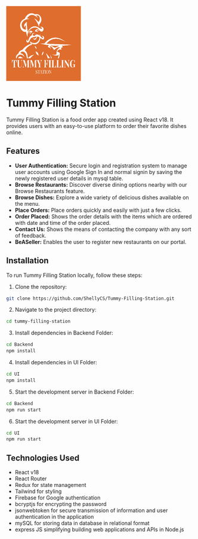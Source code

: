 <img src="UI/src/assets/logo-png.png" alt="Tummy Filling Station Logo" width="200" height="200">



# Tummy Filling Station

Tummy Filling Station is a food order app created using React v18. It provides users with an easy-to-use platform to order their favorite dishes online.

## Features

- **User Authentication:** Secure login and registration system to manage user accounts using Google Sign In and normal signin by saving the newly registered user details in mysql table.
- **Browse Restaurants:** Discover diverse dining options nearby with our Browse Restaurants feature.
- **Browse Dishes:** Explore a wide variety of delicious dishes available on the menu.
- **Place Orders:** Place orders quickly and easily with just a few clicks.
- **Order Placed:** Shows the order details with the items which are ordered with date and time of the order placed.
- **Contact Us:** Shows the means of contacting the company with any sort of feedback.
- **BeASeller:** Enables the user to register new restaurants on our portal.

## Installation

To run Tummy Filling Station locally, follow these steps:

1. Clone the repository:

```bash
git clone https://github.com/ShellyCS/Tummy-Filling-Station.git

```

2. Navigate to the project directory:

```bash
cd tummy-filling-station

```

3. Install dependencies in Backend Folder:

```bash
cd Backend
npm install

```

4. Install dependencies in UI Folder:

```bash
cd UI
npm install

```

5. Start the development server in Backend Folder:

```bash
cd Backend
npm run start

```

6. Start the development server in UI Folder:

```bash
cd UI
npm run start

```

## Technologies Used

- React v18
- React Router
- Redux for state management
- Tailwind for styling
- Firebase for Google authentication
- bcryptjs for encrypting the password
- jsonwebtoken for secure transmission of information and user authentication in the application
- mySQL for storing data in database in relational format
- express JS simplifying building web applications and APIs in Node.js






